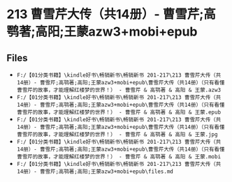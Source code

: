 # 213 曹雪芹大传（共14册）- 曹雪芹;高鹗著;高阳;王蒙azw3+mobi+epub

## Files

- `F:/【01分类书籍】\kindle好书\畅销新书\畅销新书 201-217\213 曹雪芹大传（共14册）- 曹雪芹;高鹗著;高阳;王蒙azw3+mobi+epub\曹雪芹大传（共14册）（只有看懂曹雪芹的故事，才能理解红楼梦的世界！） - 曹雪芹 & 高鹗著 & 高阳 & 王蒙.azw3`
- `F:/【01分类书籍】\kindle好书\畅销新书\畅销新书 201-217\213 曹雪芹大传（共14册）- 曹雪芹;高鹗著;高阳;王蒙azw3+mobi+epub\曹雪芹大传（共14册）（只有看懂曹雪芹的故事，才能理解红楼梦的世界！） - 曹雪芹 & 高鹗著 & 高阳 & 王蒙.epub`
- `F:/【01分类书籍】\kindle好书\畅销新书\畅销新书 201-217\213 曹雪芹大传（共14册）- 曹雪芹;高鹗著;高阳;王蒙azw3+mobi+epub\曹雪芹大传（共14册）（只有看懂曹雪芹的故事，才能理解红楼梦的世界！） - 曹雪芹 & 高鹗著 & 高阳 & 王蒙.jpg`
- `F:/【01分类书籍】\kindle好书\畅销新书\畅销新书 201-217\213 曹雪芹大传（共14册）- 曹雪芹;高鹗著;高阳;王蒙azw3+mobi+epub\曹雪芹大传（共14册）（只有看懂曹雪芹的故事，才能理解红楼梦的世界！） - 曹雪芹 & 高鹗著 & 高阳 & 王蒙.mobi`
- `F:/【01分类书籍】\kindle好书\畅销新书\畅销新书 201-217\213 曹雪芹大传（共14册）- 曹雪芹;高鹗著;高阳;王蒙azw3+mobi+epub\files.md`
